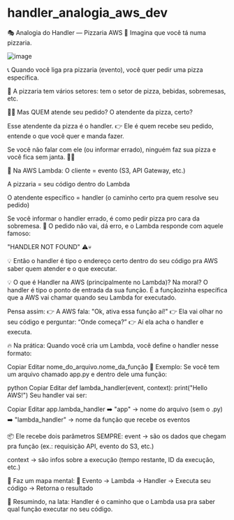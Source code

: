# handler_analogia_aws_dev

🎭 Analogia do Handler — Pizzaria AWS 🍕
Imagina que você tá numa pizzaria.


![image](https://github.com/user-attachments/assets/882d5381-5b87-488c-a054-d9df9e255a4a)


📞 Quando você liga pra pizzaria (evento), você quer pedir uma pizza específica.

🍕 A pizzaria tem vários setores: tem o setor de pizza, bebidas, sobremesas, etc.

🧑‍🍳 Mas QUEM atende seu pedido? O atendente da pizza, certo?

Esse atendente da pizza é o handler.
👉 Ele é quem recebe seu pedido, entende o que você quer e manda fazer.

Se você não falar com ele (ou informar errado), ninguém faz sua pizza e você fica sem janta. 🍕🚫

🧠 Na AWS Lambda:
O cliente = evento (S3, API Gateway, etc.)

A pizzaria = seu código dentro do Lambda

O atendente específico = handler (o caminho certo pra quem resolve seu pedido)

Se você informar o handler errado, é como pedir pizza pro cara da sobremesa. 🤡 O pedido não vai, dá erro, e o Lambda responde com aquele famoso:

"HANDLER NOT FOUND" ⚠️💀

💡 Então o handler é tipo o endereço certo dentro do seu código pra AWS saber quem atender e o que executar.






💡 O que é Handler na AWS (principalmente no Lambda)?
Na moral? O handler é tipo o ponto de entrada da sua função. É a funçãozinha específica que a AWS vai chamar quando seu Lambda for executado.

Pensa assim:
👉 A AWS fala: "Ok, ativa essa função aí!"
👉 Ela vai olhar no seu código e perguntar: “Onde começa?”
👉 Aí ela acha o handler e executa.

🔥 Na prática:
Quando você cria um Lambda, você define o handler nesse formato:

Copiar
Editar
nome_do_arquivo.nome_da_função
📜 Exemplo:
Se você tem um arquivo chamado app.py e dentro dele uma função:

python
Copiar
Editar
def lambda_handler(event, context):
    print("Hello AWS!")
Seu handler vai ser:

Copiar
Editar
app.lambda_handler
➡️ "app" → nome do arquivo (sem o .py)
➡️ "lambda_handler" → nome da função que recebe os eventos

📦 Ele recebe dois parâmetros SEMPRE:
event → são os dados que chegam pra função (ex.: requisição API, evento do S3, etc.)

context → são infos sobre a execução (tempo restante, ID da execução, etc.)

🧠 Faz um mapa mental:
🔗 Evento → Lambda → Handler → Executa seu código → Retorna o resultado

🎯 Resumindo, na lata:
Handler é o caminho que o Lambda usa pra saber qual função executar no seu código.
